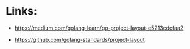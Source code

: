 # Links:

- https://medium.com/golang-learn/go-project-layout-e5213cdcfaa2

- https://github.com/golang-standards/project-layout